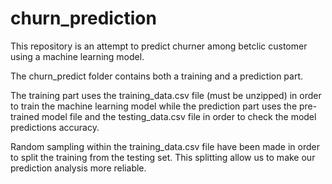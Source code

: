 # churn_prediction

This repository is an attempt to predict churner among betclic customer using a machine learning model.

The churn_predict folder contains both a training and a prediction part.

The training part uses the training_data.csv file (must be unzipped) in order to train the machine learning model while the prediction part uses the pre-trained model file and the testing_data.csv file in order to check the model predictions accuracy.

Random sampling within the training_data.csv file have been made in order to split the training from the testing set. 
This splitting allow us to make our prediction analysis more reliable.
